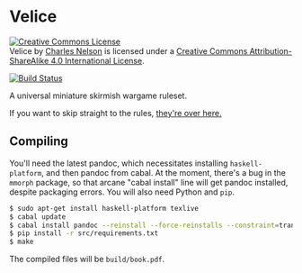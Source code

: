 # Velice

<a rel="license" href="http://creativecommons.org/licenses/by-sa/4.0/"><img alt="Creative Commons License" style="border-width:0" src="http://i.creativecommons.org/l/by-sa/4.0/88x31.png" /></a><br /><span xmlns:dct="http://purl.org/dc/terms/" href="http://purl.org/dc/dcmitype/Text" property="dct:title" rel="dct:type">Velice</span> by <a xmlns:cc="http://creativecommons.org/ns#" href="https://github.com/cnelsonsic/velice" property="cc:attributionName" rel="cc:attributionURL">Charles Nelson</a> is licensed under a <a rel="license" href="http://creativecommons.org/licenses/by-sa/4.0/">Creative Commons Attribution-ShareAlike 4.0 International License</a>.

[![Build Status](https://travis-ci.org/cnelsonsic/velice.png?branch=master)](https://travis-ci.org/cnelsonsic/velice)

A universal miniature skirmish wargame ruleset.

If you want to skip straight to the rules, [they're over here.](https://github.com/cnelsonsic/velice/blob/master/build/book.md)

## Compiling
You'll need the latest pandoc, which necessitates installing `haskell-platform`, and then pandoc from cabal.
At the moment, there's a bug in the `mmorph` package, so that arcane "cabal install" line will get pandoc installed, despite packaging errors.
You will also need Python and `pip`.

```bash
$ sudo apt-get install haskell-platform texlive
$ cabal update
$ cabal install pandoc --reinstall --force-reinstalls --constraint=transformers==0.3.0.0
$ pip install -r src/requirements.txt
$ make
```

The compiled files will be `build/book.pdf`.
